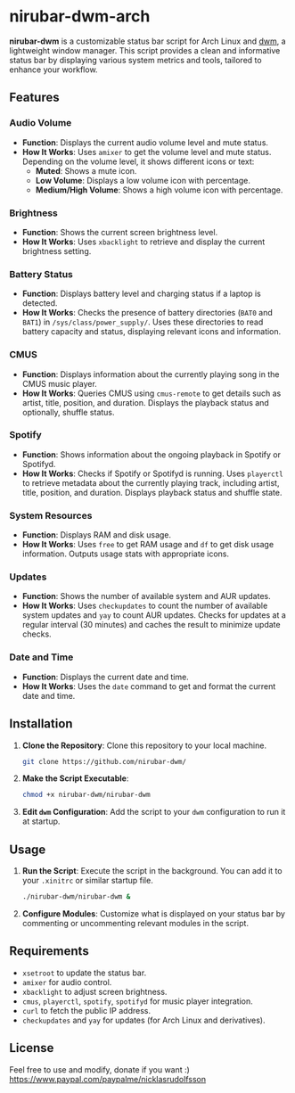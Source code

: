 # nirubar-dwm-arch

**nirubar-dwm** is a customizable status bar script for Arch Linux and [dwm](https://dwm.suckless.org/), a lightweight window manager. This script provides a clean and informative status bar by displaying various system metrics and tools, tailored to enhance your workflow.

## Features

### Audio Volume

- **Function**: Displays the current audio volume level and mute status.
- **How It Works**: Uses `amixer` to get the volume level and mute status. Depending on the volume level, it shows different icons or text:
  - **Muted**: Shows a mute icon.
  - **Low Volume**: Displays a low volume icon with percentage.
  - **Medium/High Volume**: Shows a high volume icon with percentage.

### Brightness

- **Function**: Shows the current screen brightness level.
- **How It Works**: Uses `xbacklight` to retrieve and display the current brightness setting.

### Battery Status

- **Function**: Displays battery level and charging status if a laptop is detected.
- **How It Works**: Checks the presence of battery directories (`BAT0` and `BAT1`) in `/sys/class/power_supply/`. Uses these directories to read battery capacity and status, displaying relevant icons and information.

### CMUS

- **Function**: Displays information about the currently playing song in the CMUS music player.
- **How It Works**: Queries CMUS using `cmus-remote` to get details such as artist, title, position, and duration. Displays the playback status and optionally, shuffle status.

### Spotify

- **Function**: Shows information about the ongoing playback in Spotify or Spotifyd.
- **How It Works**: Checks if Spotify or Spotifyd is running. Uses `playerctl` to retrieve metadata about the currently playing track, including artist, title, position, and duration. Displays playback status and shuffle state.

### System Resources

- **Function**: Displays RAM and disk usage.
- **How It Works**: Uses `free` to get RAM usage and `df` to get disk usage information. Outputs usage stats with appropriate icons.

### Updates

- **Function**: Shows the number of available system and AUR updates.
- **How It Works**: Uses `checkupdates` to count the number of available system updates and `yay` to count AUR updates. Checks for updates at a regular interval (30 minutes) and caches the result to minimize update checks.

### Date and Time

- **Function**: Displays the current date and time.
- **How It Works**: Uses the `date` command to get and format the current date and time.

## Installation

1. **Clone the Repository**: Clone this repository to your local machine.
    ```sh
    git clone https://github.com/nirubar-dwm/
    ```

2. **Make the Script Executable**:
    ```sh
    chmod +x nirubar-dwm/nirubar-dwm
    ```

3. **Edit `dwm` Configuration**: Add the script to your `dwm` configuration to run it at startup.

## Usage

1. **Run the Script**: Execute the script in the background. You can add it to your `.xinitrc` or similar startup file.
    ```sh
    ./nirubar-dwm/nirubar-dwm &
    ```

2. **Configure Modules**: Customize what is displayed on your status bar by commenting or uncommenting relevant modules in the script.

## Requirements

- `xsetroot` to update the status bar.
- `amixer` for audio control.
- `xbacklight` to adjust screen brightness.
- `cmus`, `playerctl`, `spotify`, `spotifyd` for music player integration.
- `curl` to fetch the public IP address.
- `checkupdates` and `yay` for updates (for Arch Linux and derivatives).

## License

Feel free to use and modify, donate if you want :) https://www.paypal.com/paypalme/nicklasrudolfsson
